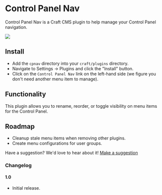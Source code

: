 # Control Panel Nav

Control Panel Nav is a Craft CMS plugin to help manage your Control Panel navigation.

<img src="https://raw.githubusercontent.com/engram-design/CPNav/master/screenshots/main.png" />


## Install

- Add the `cpnav` directory into your `craft/plugins` directory.
- Navigate to Settings -> Plugins and click the "Install" button.
- Click on the `Control Panel Nav` link on the left-hand side (we figure you don't need another menu item to manage).


## Functionality

This plugin allows you to rename, reorder, or toggle visibility on menu items for the Control Panel.


## Roadmap

- Cleanup stale menu items when removing other plugins.
- Create menu configurations for user groups.

Have a suggestion? We'd love to hear about it! [Make a suggestion](https://github.com/engram-design/CPNav/issues)


### Changelog

#### 1.0

- Initial release.
